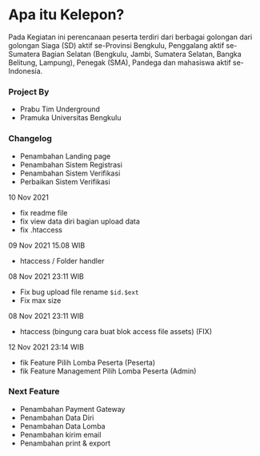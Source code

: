 # Apa itu Kelepon?

Pada Kegiatan ini perencanaan peserta terdiri dari berbagai golongan dari golongan Siaga (SD) aktif se-Provinsi Bengkulu, Penggalang aktif se-Sumatera Bagian Selatan (Bengkulu, Jambi, Sumatera Selatan, Bangka Belitung, Lampung), Penegak (SMA), Pandega dan mahasiswa aktif se-Indonesia.

### Project By
- Prabu Tim Underground
- Pramuka Universitas Bengkulu


### Changelog
- Penambahan Landing page
- Penambahan Sistem Registrasi
- Penambahan Sistem Verifikasi
- Perbaikan Sistem Verifikasi

10 Nov 2021
- fix readme file
- fix view data diri bagian upload data
- fix .htaccess

09 Nov 2021 15.08 WIB
- htaccess / Folder handler

08 Nov 2021 23:11 WIB<br>
- Fix bug upload file rename `$id.$ext`
- Fix max size

08 Nov 2021 23:11 WIB
- htaccess (bingung cara buat blok access file assets) (FIX)

12 Nov 2021 23:14 WIB
- fik Feature Pilih Lomba Peserta (Peserta)
- fik Feature Management Pilih Lomba Peserta (Admin)

### Next Feature
- Penambahan Payment Gateway
- Penambahan Data Diri
- Penambahan Data Lomba
- Penambahan kirim email
- Penambahan print & export
